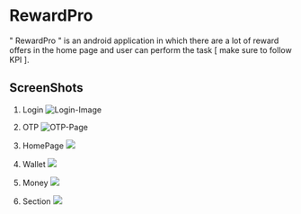 # RewardPro
" RewardPro " is an android application in which there are a lot of reward offers in the home page and user can perform the task [ make sure to follow KPI ].


## ScreenShots
1. Login
![Login-Image](https://github.com/DevExpertApps/RewardPro/blob/14ec73a6528ec000b3efbd053713f19493e6320c/Images/1%20Login%20Page.png)

2. OTP
![OTP-Page](https://github.com/DevExpertApps/RewardPro/blob/14ec73a6528ec000b3efbd053713f19493e6320c/Images/2%20OTP.png)

3. HomePage
![](https://github.com/DevExpertApps/RewardPro/blob/14ec73a6528ec000b3efbd053713f19493e6320c/Images/3%20HomePage.png)

4. Wallet
![](https://github.com/DevExpertApps/RewardPro/blob/14ec73a6528ec000b3efbd053713f19493e6320c/Images/4%20Wallet.png)

5. Money
![](https://github.com/DevExpertApps/RewardPro/blob/14ec73a6528ec000b3efbd053713f19493e6320c/Images/5%20Withdrawl%20Money.png)

6. Section
![](https://github.com/DevExpertApps/RewardPro/blob/14ec73a6528ec000b3efbd053713f19493e6320c/Images/6%20Profile%20Section.png)